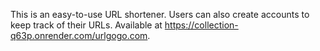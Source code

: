 This is an easy-to-use URL shortener. Users can also create accounts to keep track of their URLs. Available at https://collection-q63p.onrender.com/urlgogo.com.
